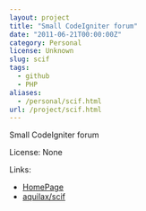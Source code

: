 ```yaml
---
layout: project
title: "Small CodeIgniter forum"
date: "2011-06-21T00:00:00Z"
category: Personal
license: Unknown
slug: scif
tags:
  - github
  - PHP
aliases:
  - /personal/scif.html
url: /project/scif.html
---
```


Small CodeIgniter forum

License: None

Links:

* [HomePage](http://dev.horemag.net)
* [aquilax/scif](https://github.com/aquilax/scif)
